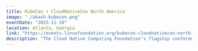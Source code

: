 ```yaml
---
title: KubeCon + CloudNativeCon North America
image: "./akash-kubecon.png"
eventDate: "2025-11-10"
location: Atlanta, Georgia
link: "https://events.linuxfoundation.org/kubecon-cloudnativecon-north-america-2025/"
description: "The Cloud Native Computing Foundation’s flagship conference gathers adopters and technologists from leading open source and cloud native communities in Atlanta, Georgia from November 10-13, 2025."
---
```

